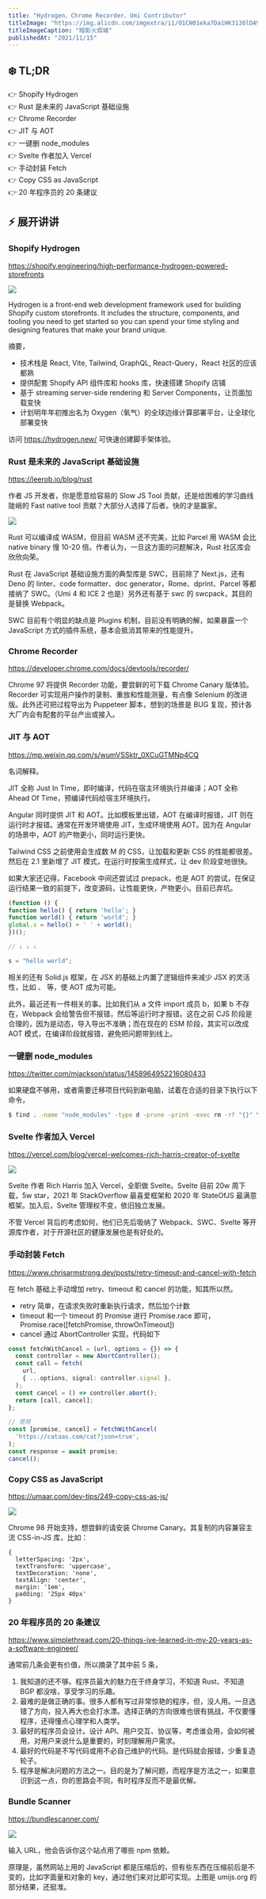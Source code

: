 ```yaml
---
title: "Hydrogen、Chrome Recorder、Umi Contributor"
titleImage: "https://img.alicdn.com/imgextra/i1/O1CN01eka7Da1HK3130lDAV_!!6000000000738-2-tps-1920-655.png"
titleImageCaption: "暗影火炬城"
publishedAt: "2021/11/15"
---
```


## ❄️ TL;DR

👉 Shopify Hydrogen<br />
👉 Rust 是未来的 JavaScript 基础设施<br />
👉 Chrome Recorder<br />
👉 JIT 与 AOT<br />
👉 一键删 node_modules<br />
👉 Svelte 作者加入 Vercel<br />
👉 手动封装 Fetch<br />
👉 Copy CSS as JavaScript<br />
👉 20 年程序员的 20 条建议<br />

## ⚡ 展开讲讲

### Shopify Hydrogen
https://shopify.engineering/high-performance-hydrogen-powered-storefronts

![](https://img.alicdn.com/imgextra/i3/O1CN01VEEita25ONdZaTTLA_!!6000000007516-1-tps-480-263.gif)

Hydrogen is a front-end web development framework used for building Shopify custom storefronts. It includes the structure, components, and tooling you need to get started so you can spend your time styling and designing features that make your brand unique.

摘要，

- 技术栈是 React, Vite, Tailwind, GraphQL, React-Query，React 社区的应该都熟
- 提供配套 Shopify API 组件库和 hooks 库，快速搭建 Shopify 店铺
- 基于 streaming server-side rendering 和 Server Components，让页面加载变快
- 计划明年年初推出名为 Oxygen（氧气）的全球边缘计算部署平台，让全球化部署变快

访问 https://hydrogen.new/ 可快速创建脚手架体验。

### Rust 是未来的 JavaScript 基础设施
https://leerob.io/blog/rust

作者 JS 开发者，你是愿意给容易的 Slow JS Tool 贡献，还是给困难的学习曲线陡峭的 Fast native tool 贡献？大部分人选择了后者。快的才是赢家。

![](https://img.alicdn.com/imgextra/i2/O1CN01tiwoff1kKA3fsPQDe_!!6000000004664-0-tps-1166-174.jpg)

Rust 可以编译成 WASM，但目前 WASM 还不完美，比如 Parcel 用 WASM 会比 native binary 慢 10-20 倍。作者认为，一旦这方面的问题解决，Rust 社区库会欣欣向荣。

Rust 在 JavaScript 基础设施方面的典型库是 SWC，目前除了 Next.js，还有 Deno 的 linter、code formatter、doc generator，Rome、dprint、Parcel 等都接纳了 SWC。（Umi 4 和 ICE 2 也是）另外还有基于 swc 的 swcpack，其目的是替换 Webpack。

SWC 目前有个明显的缺点是 Plugins 机制，目前没有明确的解，如果暴露一个 JavaScript 方式的插件系统，基本会抵消其带来的性能提升。

### Chrome Recorder
https://developer.chrome.com/docs/devtools/recorder/

Chrome 97 将提供 Recorder 功能，要尝鲜的可下载 Chrome Canary 版体验。Recorder 可实现用户操作的录制、重放和性能测量，有点像 Selenium 的改进版。此外还可把过程导出为 Puppeteer 脚本，想到的场景是 BUG 复现，预计各大厂内会有配套的平台产出或接入。

### JIT 与 AOT
https://mp.weixin.qq.com/s/wumVSSktr_0XCuGTMNp4CQ

名词解释。

JIT 全称 Just In Time，即时编译，代码在宿主环境执行并编译；AOT 全称 Ahead Of Time，预编译代码给宿主环境执行。

Angular 同时提供 JIT 和 AOT。比如模板里出错，AOT 在编译时报错，JIT 则在运行时才报错。通常在开发环境使用 JIT，生成环境使用 AOT。因为在 Angular 的场景中，AOT 的产物更小，同时运行更快。

Tailwind CSS 之前使用会生成数 M 的 CSS，让加载和更新 CSS 的性能都很差。然后在 2.1 里新增了 JIT 模式，在运行时按需生成样式，让 dev 阶段变地很快。

如果大家还记得，Facebook 中间还尝试过 prepack，也是 AOT 的尝试，在保证运行结果一致的前提下，改变源码，让性能更快，产物更小。目前已弃坑。


```ts
(function () {
function hello() { return 'hello'; }
function world() { return 'world'; }
global.s = hello() + ' ' + world();
})();

// ↓ ↓ ↓

s = "hello world";
```

相关的还有 Solid.js 框架，在 JSX 的基础上内置了逻辑组件来减少 JSX 的灵活性，比如 <For>、<Switch> 等，使 AOT 成为可能。

此外，最近还有一件相关的事。比如我们从 a 文件 import 成员 b，如果 b 不存在，Webpack 会给警告但不报错，然后等运行时才报错。这在之前 CJS 阶段是合理的，因为是动态，导入导出不准确；而在现在的 ESM 阶段，其实可以改成 AOT 模式，在编译阶段就报错，避免把问题带到线上。

### 一键删 node_modules
https://twitter.com/mjackson/status/1458964952216080433

如果硬盘不够用，或者需要迁移项目代码到新电脑，试着在合适的目录下执行以下命令，

```bash
$ find . -name "node_modules" -type d -prune -print -exec rm -rf "{}" \;
```

### Svelte 作者加入 Vercel
https://vercel.com/blog/vercel-welcomes-rich-harris-creator-of-svelte

![](https://img.alicdn.com/imgextra/i3/O1CN012QwBmQ274LXliRgMm_!!6000000007743-0-tps-1600-837.jpg)

Svelte 作者 Rich Harris 加入 Vercel，全职做 Svelte。Svelte 目前 20w 周下载，5w star，2021 年 StackOverflow 最喜爱框架和 2020 年 StateOfJS 最满意框架。加入后，Svelte 管理权不变，依旧独立发展。

不管 Vercel 背后的考虑如何，他们已先后吸纳了 Webpack、SWC、Svelte 等开源库作者，对于开源社区的健康发展也是有好处的。

### 手动封装 Fetch 
https://www.chrisarmstrong.dev/posts/retry-timeout-and-cancel-with-fetch

在 fetch 基础上手动增加 retry、timeout 和 cancel 的功能，知其所以然。

- retry 简单，在请求失败时重新执行请求，然后加个计数
- timeout 和一个 timeout 的 Promise 进行 Promise.race 即可，Promise.race([fetchPromise, throwOnTimeout])
- cancel 通过 AbortController 实现，代码如下

```ts
const fetchWithCancel = (url, options = {}) => {
  const controller = new AbortController();
  const call = fetch(
    url, 
    { ...options, signal: controller.signal },
  );
  const cancel = () => controller.abort();
  return [call, cancel];
};

// 使用
const [promise, cancel] = fetchWithCancel(
  'https://cataas.com/cat?json=true',
);
const response = await promise;
cancel();
```

### Copy CSS as JavaScript
https://umaar.com/dev-tips/249-copy-css-as-js/

![](https://img.alicdn.com/imgextra/i1/O1CN01tMCIyw1WrgQWzX8jm_!!6000000002842-1-tps-700-500.gif)

Chrome 98 开始支持，想尝鲜的请安装 Chrome Canary。其复制的内容兼容主流 CSS-in-JS 库，比如：

```
{
  letterSpacing: '2px',
  textTransform: 'uppercase',
  textDecoration: 'none',
  textAlign: 'center',
  margin: '1em',
  padding: '25px 40px'
}
```

### 20 年程序员的 20 条建议
https://www.simplethread.com/20-things-ive-learned-in-my-20-years-as-a-software-engineer/

通常前几条会更有价值，所以摘录了其中前 5 条，

1. 我知道的还不够。程序员最大的魅力在于终身学习，不知道 Rust、不知道 BGP 都没啥，享受学习的乐趣。
1. 最难的是做正确的事。很多人都有写过非常惊艳的程序，但，没人用。一旦选错了方向，投入再大也会打水漂。选择正确的方向很难也很有挑战，不仅要懂程序，还得懂点心理学和人类学。
1. 最好的程序员会设计。设计 API、用户交互、协议等，考虑谁会用，会如何被用，对用户来说什么是重要的，时刻理解用户需求。
1. 最好的代码是不写代码或用不必自己维护的代码。是代码就会报错，少重复造轮子。
1. 程序是解决问题的方法之一。目的是为了解问题，而程序是方法之一，如果意识到这一点，你的思路会不同，有时程序反而不是最优解。

### Bundle Scanner
https://bundlescanner.com/

![](https://img.alicdn.com/imgextra/i4/O1CN01abLlMY1wLmr5iC81Q_!!6000000006292-0-tps-1600-781.jpg)

输入 URL，他会告诉你这个站点用了哪些 npm 依赖。

原理是，虽然网站上用的 JavaScript 都是压缩后的，但有些东西在压缩前后是不变的，比如字面量和对象的 key，通过他们来对比即可实现。上图是 umijs.org 的部分结果，还挺准。


